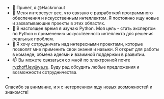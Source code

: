 - 👋 Привет, я @Hackronaut
- 👀 Меня интересует все, что связано с разработкой программного обеспечения и искусственным интеллектом. Я постоянно ищу новые и захватывающие проекты в этих областях.
- 🌱 В настоящее время я изучаю Python. Моя цель - стать экспертом по Python и применению искусственного интеллекта для решения реальных проблем.
- 💞️ Я хочу сотрудничать над интересными проектами, которые позволят мне применить свои знания и навыки. Я открыт для работы в команде, обмена идеями и взаимной поддержки в развитии.
- 📫 Вы можете связаться со мной по электронной почте ryzhoff.lev@ya.ru. Буду рад обсудить любые предложения и возможности сотрудничества.
- 
Спасибо за внимание, и я с нетерпением жду новых возможностей и знакомств!
